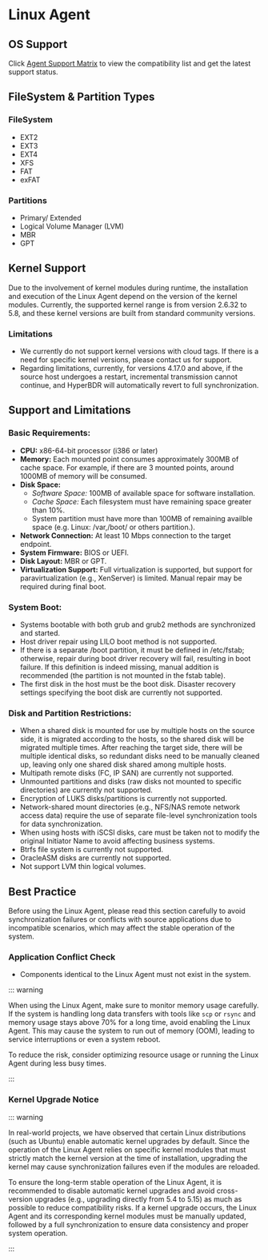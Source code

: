 # Linux Agent

## OS Support

Click [Agent Support Matrix](./product-support-overview.md) to view the compatibility list and get the latest support status.

## FileSystem & Partition Types

### FileSystem

* EXT2
* EXT3
* EXT4
* XFS
* FAT
* exFAT

### Partitions

* Primary/ Extended 
* Logical Volume Manager (LVM)
* MBR
* GPT

## Kernel Support

Due to the involvement of kernel modules during runtime, the installation and execution of the Linux Agent depend on the version of the kernel modules. Currently, the supported kernel range is from version 2.6.32 to 5.8, and these kernel versions are built from standard community versions.

### Limitations

* We currently do not support kernel versions with cloud tags. If there is a need for specific kernel versions, please contact us for support.
* Regarding limitations, currently, for versions 4.17.0 and above, if the source host undergoes a restart, incremental transmission cannot continue, and HyperBDR will automatically revert to full synchronization.

## Support and Limitations

### Basic Requirements:
- **CPU:** x86-64-bit processor (i386 or later)
- **Memory:** Each mounted point consumes approximately 300MB of cache space. For example, if there are 3 mounted points, around 1000MB of memory will be consumed.
- **Disk Space:**
  - *Software Space:* 100MB of available space for software installation.
  - *Cache Space:* Each filesystem must have remaining space greater than 10%.
  - System partition must have more than 100MB of remaining availble space (e.g. Linux: /var,/boot/ or others partition.).
- **Network Connection:** At least 10 Mbps connection to the target endpoint.
- **System Firmware:** BIOS or UEFI.
- **Disk Layout:** MBR or GPT.
- **Virtualization Support:** Full virtualization is supported, but support for paravirtualization (e.g., XenServer) is limited. Manual repair may be required during final boot.


### System Boot:
- Systems bootable with both grub and grub2 methods are synchronized and started.
- Host driver repair using LILO boot method is not supported.
- If there is a separate /boot partition, it must be defined in /etc/fstab; otherwise, repair during boot driver recovery will fail, resulting in boot failure. If this definition is indeed missing, manual addition is recommended (the partition is not mounted in the fstab table).
- The first disk in the host must be the boot disk. Disaster recovery settings specifying the boot disk are currently not supported.

### Disk and Partition Restrictions:
- When a shared disk is mounted for use by multiple hosts on the source side, it is migrated according to the hosts, so the shared disk will be migrated multiple times. After reaching the target side, there will be multiple identical disks, so redundant disks need to be manually cleaned up, leaving only one shared disk shared among multiple hosts.
- Multipath remote disks (FC, IP SAN) are currently not supported.
- Unmounted partitions and disks (raw disks not mounted to specific directories) are currently not supported.
- Encryption of LUKS disks/partitions is currently not supported.
- Network-shared mount directories (e.g., NFS/NAS remote network access data) require the use of separate file-level synchronization tools for data synchronization.
- When using hosts with iSCSI disks, care must be taken not to modify the original Initiator Name to avoid affecting business systems.
- Btrfs file system is currently not supported.
- OracleASM disks are currently not supported.
- Not support LVM thin logical volumes.

## Best Practice

Before using the Linux Agent, please read this section carefully to avoid synchronization failures or conflicts with source applications due to incompatible scenarios, which may affect the stable operation of the system.

### Application Conflict Check
- Components identical to the Linux Agent must not exist in the system.

::: warning

When using the Linux Agent, make sure to monitor memory usage carefully. If the system is handling long data transfers with tools like `scp` or `rsync` and memory usage stays above 70% for a long time, avoid enabling the Linux Agent. This may cause the system to run out of memory (OOM), leading to service interruptions or even a system reboot.  

To reduce the risk, consider optimizing resource usage or running the Linux Agent during less busy times.

:::

### Kernel Upgrade Notice

::: warning

In real-world projects, we have observed that certain Linux distributions (such as Ubuntu) enable automatic kernel upgrades by default. Since the operation of the Linux Agent relies on specific kernel modules that must strictly match the kernel version at the time of installation, upgrading the kernel may cause synchronization failures even if the modules are reloaded.  

To ensure the long-term stable operation of the Linux Agent, it is recommended to disable automatic kernel upgrades and avoid cross-version upgrades (e.g., upgrading directly from 5.4 to 5.15) as much as possible to reduce compatibility risks. If a kernel upgrade occurs, the Linux Agent and its corresponding kernel modules must be manually updated, followed by a full synchronization to ensure data consistency and proper system operation.

:::
